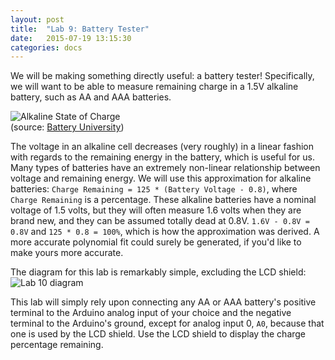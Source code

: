 ```yaml
---
layout: post
title:  "Lab 9: Battery Tester"
date:   2015-07-19 13:15:30
categories: docs
---
```


We will be making something directly useful: a battery tester! Specifically, we will want to be able to measure remaining charge in a 1.5V alkaline battery, such as AA and AAA batteries.

![Alkaline State of Charge]({{site.url}}/images/Alkaline-SOC.jpg)  
(source: [Battery University](http://batteryuniversity.com/learn/article/examining_loading_characteristics_on_primary_and_secondary_batteries))

The voltage in an alkaline cell decreases (very roughly) in a linear fashion with regards to the remaining energy in the battery, which is useful for us. Many types of batteries have an extremely non-linear relationship between voltage and remaining energy. We will use this approximation for alkaline batteries: `Charge Remaining = 125 * (Battery Voltage - 0.8)`, where `Charge Remaining` is a percentage. These alkaline batteries have a nominal voltage of 1.5 volts, but they will often measure 1.6 volts when they are brand new, and they can be assumed totally dead at 0.8V. `1.6V - 0.8V = 0.8V` and `125 * 0.8 = 100%`, which is how the approximation was derived. A more accurate polynomial fit could surely be generated, if you'd like to make yours more accurate.

The diagram for this lab is remarkably simple, excluding the LCD shield:
![Lab 10 diagram]({{site.url}}/images/lab_10.jpg)

This lab will simply rely upon connecting any AA or AAA battery's positive terminal to the Arduino analog input of your choice and the negative terminal to the Arduino's ground, except for analog input 0, `A0`, because that one is used by the LCD shield. Use the LCD shield to display the charge percentage remaining.
